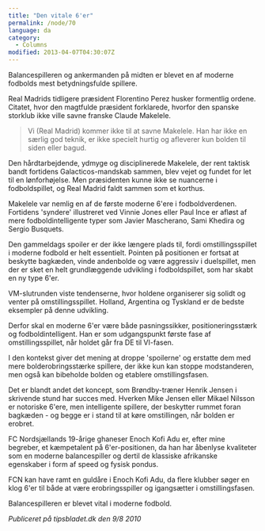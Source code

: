 ```yaml
---
title: "Den vitale 6'er"
permalink: /node/70
language: da
category:
  - Columns
modified: 2013-04-07T04:30:07Z
---
```


Balancespilleren og ankermanden på midten er blevet en af moderne fodbolds mest betydningsfulde spillere.

Real Madrids tidligere præsident Florentino Perez husker formentlig ordene. Citatet, hvor den magtfulde præsident forklarede, hvorfor den spanske storklub ikke ville savne franske Claude Makelele.

> Vi (Real Madrid) kommer ikke til at savne Makelele. Han har ikke en særlig god teknik, er ikke specielt hurtig og afleverer kun bolden til siden eller bagud.

Den hårdtarbejdende, ydmyge og disciplinerede Makelele, der rent taktisk bandt fortidens Galacticos-mandskab sammen, blev vejet og fundet for let til en lønforhøjelse. Men præsidenten kunne ikke se nuancerne i fodboldspillet, og Real Madrid faldt sammen som et korthus.

Makelele var nemlig en af de første moderne 6'ere i fodboldverdenen. Fortidens 'syndere' illustreret ved Vinnie Jones eller Paul Ince er afløst af mere fodboldintelligente typer som Javier Mascherano, Sami Khedira og Sergio Busquets.

Den gammeldags spoiler er der ikke længere plads til, fordi omstillingsspillet i moderne fodbold er helt essentielt. Pointen på positionen er fortsat at beskytte bagkæden, vinde andenbolde og være aggressiv i duelspillet, men der er sket en helt grundlæggende udvikling i fodboldspillet, som har skabt en ny type 6'er.

VM-slutrunden viste tendenserne, hvor holdene organiserer sig solidt og venter på omstillingsspillet. Holland, Argentina og Tyskland er de bedste eksempler på denne udvikling.

Derfor skal en moderne 6'er være både pasningssikker, positioneringsstærk og fodboldintelligent. Han er som udgangspunkt første fase af omstillingsspillet, når holdet går fra DE til VI-fasen.

I den kontekst giver det mening at droppe 'spoilerne' og erstatte dem med mere bolderobringsstærke spillere, der ikke kun kan stoppe modstanderen, men også kan bibeholde bolden og etablere omstillingsfasen.

Det er blandt andet det koncept, som Brøndby-træner Henrik Jensen i skrivende stund har succes med. Hverken Mike Jensen eller Mikael Nilsson er notoriske 6'ere, men intelligente spillere, der beskytter rummet foran bagkæden - og begge er i stand til at køre omstillingen, når bolden er erobret.

FC Nordsjællands 19-årige ghaneser Enoch Kofi Adu er, efter mine begreber, et kæmpetalent på 6'er-positionen, da han har åbenlyse kvaliteter som en moderne balancespiller og dertil de klassiske afrikanske egenskaber i form af speed og fysisk pondus.

FCN kan have ramt en guldåre i Enoch Kofi Adu, da flere klubber søger en klog 6'er til både at være erobringsspiller og igangsætter i omstillingsfasen.

Balancespilleren er blevet vital i moderne fodbold.

_Publiceret på tipsbladet.dk den 9/8 2010_
